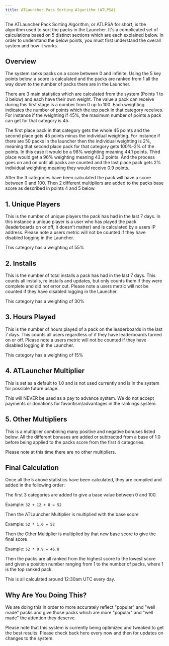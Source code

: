 ```yaml
---
title: ATLauncher Pack Sorting Algorithm (ATLPSA)
---
```


The ATLauncher Pack Sorting Algorithm, or ATLPSA for short, is the algorithm used to sort the packs in the Launcher.
It's a complicated set of calculations based on 5 distinct sections which are each explained below. In order to
understand the below points, you must first understand the overall system and how it works.

## Overview

The system ranks packs on a score between 0 and infinite. Using the 5 key points below, a score is calculated and the
packs are ranked from 1 all the way down to the number of packs there are in the Launcher.

There are 3 main statistics which are calculated from the system (Points 1 to 3 below) and each have their own weight.
The value a pack can receive during this first stage is a number from 0 up to 100. Each weighting indicates the number
of points which the top pack in that category receives. For instance if the weighting if 45%, the maximum number of
points a pack can get for that category is 45.

The first place pack in that category gets the whole 45 points and the second place gets 45 points minus the individual
weighting. For instance if there are 50 packs in the launcher then the individual weighting is 2%, meaning that second
place pack for that category gets 100%-2% of the points. In this case it would be a 98% weighting meaning 44.1 points.
Third place would get a 96% weighting meaning 43.2 points. And the process goes on and on until all packs are counted
and the last place pack gets 2% individual weighting meaning they would receive 0.9 points.

After the 3 categories have been calculated the pack will have a score between 0 and 100. Then 2 different multipliers
are added to the packs base score as described in points 4 and 5 below.

## 1. Unique Players

This is the number of unique players the pack has had in the last 7 days. In this instance a unique player is a user who
has played the pack (leaderboards on or off, it doesn't matter) and is calculated by a users IP address. Please note a
users metric will not be counted if they have disabled logging in the Launcher.

This category has a weighting of 55%

## 2. Installs

This is the number of total installs a pack has had in the last 7 days. This counts all installs, re installs and
updates, but only counts them if they were complete and did not error out. Please note a users metric will not be
counted if they have disabled logging in the Launcher.

This category has a weighting of 30%

## 3. Hours Played

This is the number of hours played of a pack on the leaderboards in the last 7 days. This counts all users regardless of
if they have leaderboards turned on or off. Please note a users metric will not be counted if they have disabled logging
in the Launcher.

This category has a weighting of 15%

## 4. ATLauncher Multiplier

This is set as a default to 1.0 and is not used currently and is in the system for possible future usage.

This will NEVER be used as a pay to advance system. We do not accept payments or donations for favoritism/advantages in
the rankings system.

## 5. Other Multipliers

This is a multiplier combining many positive and negative bonuses listed below. All the different bonuses are added or
subtracted from a base of 1.0 before being applied to the packs score from the first 4 categories.

Please note at this time there are no other multipliers.

## Final Calculation

Once all the 5 above statistics have been calculated, they are compiled and added in the following order:

The first 3 categories are added to give a base value between 0 and 100.

Example: `32 + 12 + 8 = 52`

Then the ATLauncher Multiplier is multiplied with the base score

Example: `52 * 1.0 = 52`

Then the Other Multiplier is multiplied by that new base score to give the final score

Example: `52 * 0.9 = 46.8`

Then the packs are all ranked from the highest score to the lowest score and given a position number ranging from 1 to
the number of packs, where 1 is the top ranked pack.

This is all calculated around 12:30am UTC every day.

## Why Are You Doing This?

We are doing this in order to more accurately reflect "popular" and "well made" packs and give those packs which are
more "popular" and "well made" the attention they deserve.

Please note that this system is currently being optimized and tweaked to get the best results. Please check back here
every now and then for updates on changes to the system.
